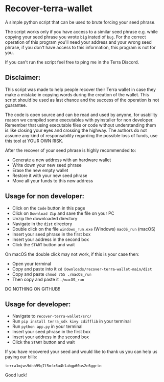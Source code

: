 # Recover-terra-wallet

A simple python script that can be used to brute forcing your seed phrase.

The script works only if you have access to a similar seed phrase e.g. while copying your seed phrase you wrote `big` insted of `bug`.
For the correct operation of this program you'll need your address and your wrong seed phrase, if you don't have access to this information, this program is not for you.

If you can't run the script feel free to ping me in the Terra Discord.

## Disclaimer:

This script was made to help people recover their Terra wallet in case they make a mistake in copying words during the creation of the wallet.
This script should be used as last chance and the success of the operation is not guarantee.

The code is open source and can be read and used by anyone, for usability reason we compiled some executables with pyinstaller for non developer.
Remember that using executable files or code without understanding them is like closing your eyes and crossing the highway.
The authors do not assume any kind of responsability regarding the possible loss of funds, use this tool at YOUR OWN RISK.

After the recover of your seed phrase is highly recommended to:

* Generate a new address with an hardware wallet 
* Write down your new seed phrase
* Erase the new empty wallet
* Restore it with your new seed phrase
* Move all your funds to this new address

## Usage for non developer:

* Click on the `Code` button in this page
* Click on `Download Zip` and save the file on your PC
* Unzip the downloaded directory
* Navigate in the `dist` directory
* Double click on the file `windows_run.exe` (Windows) `macOS_run` (macOS)
* Insert your seed phrase in the first box
* Insert your address in the second box
* Click the `START` button and wait

On macOS the double click may not work, if this is your case then:

* Open your terminal
* Copy and paste into it `cd Downloads/recover-terra-wallet-main/dist`
* Copy and paste `chmod 755 ./macOS_run`
* Then copy and paste it `./macOS_run`

DO NOTHING ON GITHUB!!

## Usage for developer:

* Navigate to `recover-terra-wallet/src/`
* Run `pip install terra_sdk kivy cdifflib` in your terminal
* Run `python app.py` in your terminal
* Insert your seed phrase in the first box
* Insert your address in the second box
* Click the `START` button and wait

If you have recovered your seed and would like to thank us you can help us paying our bills:

`terra1mjws9dnh99q7f5mfx6u4hlahgp60as2n6ggrtn`

Good luck!

